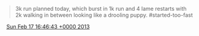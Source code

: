 > 3k run planned today, which burst in 1k run and 4 lame restarts with 2k walking in between looking like a drooling puppy\. \#started\-too\-fast

<img src="../../media/tweet.ico" width="12" /> [Sun Feb 17 16:46:43 +0000 2013](https://twitter.com/DromerDenker/status/303183705810292736)